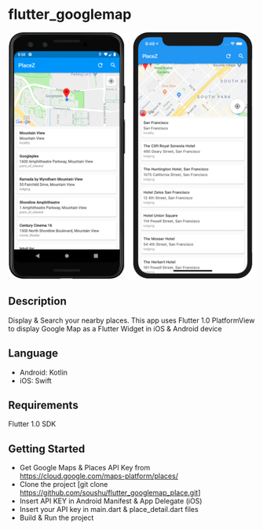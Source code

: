 # flutter_googlemap
![Alt text](./sample.png?raw=true "iOS & Android")

## Description
Display & Search your nearby places. This app uses Flutter 1.0 PlatformView to display Google Map as a Flutter Widget in iOS & Android device

## Language
- Android: Kotlin
- iOS: Swift

## Requirements
Flutter 1.0 SDK

## Getting Started
- Get Google Maps & Places API Key from https://cloud.google.com/maps-platform/places/
- Clone the project [git clone https://github.com/soushu/flutter_googlemap_place.git]
- Insert API KEY in Android Manifest & App Delegate (iOS)
- Insert your API key in main.dart & place_detail.dart files
- Build & Run the project
